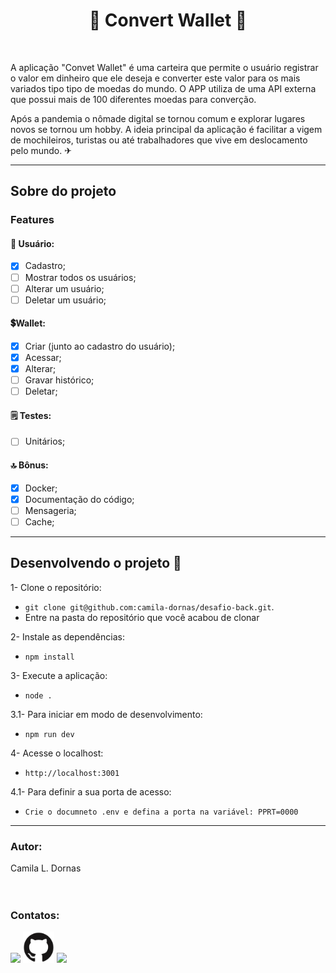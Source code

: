 <h1 align="center"> 💱 Convert Wallet 💱</h1>
<br>

<p> A aplicação "Convet Wallet" é uma carteira que permite o usuário registrar o valor em dinheiro que ele deseja e converter este valor para os mais variados tipo tipo de moedas do mundo. O APP utiliza de uma API externa que possui mais de 100 diferentes moedas para converção.</p>
<p> Após a pandemia o nômade digital se tornou comum e explorar lugares novos se tornou um hobby. A ideia principal da aplicação é facilitar a vigem de mochileiros, turistas ou até trabalhadores que vive em deslocamento pelo mundo. ✈</p>

---
## Sobre do projeto

### Features
#### 👤 Usuário:
- [x] Cadastro;
- [ ] Mostrar todos os usuários;
- [ ] Alterar um usuário;
- [ ] Deletar um usuário;

#### 💲Wallet:
- [x] Criar (junto ao cadastro do usuário);
- [x] Acessar;
- [x] Alterar;
- [ ] Gravar histórico;
- [ ] Deletar;

#### 🗒️ Testes:
- [ ] Unitários;

#### 🔝 Bônus:
- [x] Docker;
- [x] Documentação do código;
- [ ]  Mensageria;
- [ ]  Cache;

---
## Desenvolvendo o projeto 🎲

1- Clone o repositório:
- `git clone git@github.com:camila-dornas/desafio-back.git`.
- Entre na pasta do repositório que você acabou de clonar

2- Instale as dependências:
  - `npm install`

3- Execute a aplicação:
- `node .`

3.1- Para iniciar em modo de desenvolvimento:
- `npm run dev`

4- Acesse o localhost:
- `http://localhost:3001`

4.1- Para definir a sua porta de acesso:
- `Crie o documneto .env e defina a porta na variável:
PPRT=0000`
---
### Autor:

Camila L. Dornas
<br><br>
 <img style="border-radius: 50%;" src="https://avatars.githubusercontent.com/u/83955829?s=96&v=4" width="100px;" alt=""/>
<br>
### Contatos:
 <a href="https://www.linkedin.com/in/camiladornas/" target="_blank"><img src="https://img.shields.io/badge/-LinkedIn-%230077B5?style=for-the-badge&logo=linkedin&logoColor=white" width="80px" target="_blank"></a>
<a href="https://github.com/camila-dornas" target="_blank"><img src="https://raw.githubusercontent.com/devicons/devicon/master/icons/github/github-original.svg" width="50px" target="_blank"></a>
 <a href = "mailto:camiladornas@gmail.com"><img src="https://img.shields.io/badge/-Gmail-%23333?style=for-the-badge&logo=gmail&logoColor=white" width="80px" target="_blank"></a>
